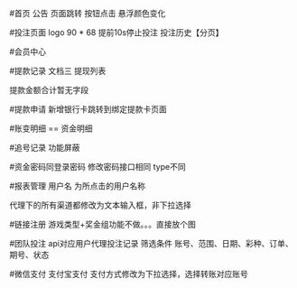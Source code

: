 
#首页
公告
页面跳转
按钮点击 悬浮颜色变化

#投注页面
logo 90 * 68
提前10s停止投注
投注历史【分页】

#会员中心

#提款记录 文档三 提现列表

提款金额合计暂无字段

#提款申请
新增银行卡跳转到绑定提款卡页面

#账变明细 == 资金明细

#追号记录 功能屏蔽

#资金密码同登录密码  修改密码接口相同  type不同

#报表管理  用户名 为所点击的用户名称

代理下的所有渠道都修改为文本输入框，非下拉选择

#链接注册 游戏类型+奖金组功能不做。。。直接放个图

#团队投注   api对应用户代理投注记录  筛选条件 账号、范围、日期、彩种、订单、期号、状态


#微信支付 支付宝支付 支付方式修改为下拉选择，选择转账对应账号






